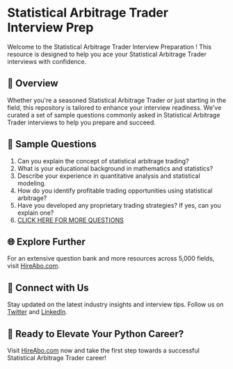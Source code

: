 # Statistical Arbitrage Trader Interview Prep

Welcome to the Statistical Arbitrage Trader Interview Preparation ! This resource is designed to help you ace your Statistical Arbitrage Trader interviews with confidence.

## 🚀 Overview

Whether you're a seasoned Statistical Arbitrage Trader or just starting in the field, this repository is tailored to enhance your interview readiness. We've curated a set of sample questions commonly asked in Statistical Arbitrage Trader interviews to help you prepare and succeed.

## 📝 Sample Questions

1. Can you explain the concept of statistical arbitrage trading?
2. What is your educational background in mathematics and statistics?
3. Describe your experience in quantitative analysis and statistical modeling.
4. How do you identify profitable trading opportunities using statistical arbitrage?
5. Have you developed any proprietary trading strategies? If yes, can you explain one?
6. [CLICK HERE FOR MORE QUESTIONS](https://hireabo.com/job/19_3_14/Statistical%20Arbitrage%20Trader)

## 🌐 Explore Further

For an extensive question bank and more resources across 5,000 fields, visit [HireAbo.com](https://www.hireabo.com).

## 📱 Connect with Us

Stay updated on the latest industry insights and interview tips. Follow us on [Twitter](https://twitter.com/hireabo) and [LinkedIn](https://www.linkedin.com/in/hire-abo-3609972a8/).

## 🚀 Ready to Elevate Your Python Career?

Visit [HireAbo.com](https://www.hireabo.com) now and take the first step towards a successful Statistical Arbitrage Trader career!